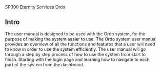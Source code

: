 SP300 Eternity Services Ordo

## Intro
The user manual is designed to be used with the Ordo system, for the purpose of making the system 
easier to use. The Ordo system user manual provides an overview of all the functions and features that a 
user will need to know in order to use the system efficiently. The user manual will go through a step by 
step process of how to use the system from start to finish. Starting with the login page and learning how to 
navigate to each part of the system from the dashboard.
